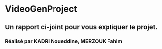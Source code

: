 # VideoGenProject

## Un rapport ci-joint pour vous éxpliquer le projet.

### Réalisé par KADRI Noueddine, MERZOUK Fahim
